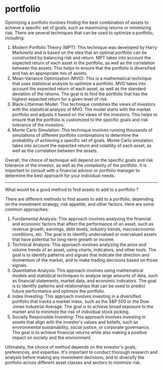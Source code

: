 # portfolio

Optimizing a portfolio involves finding the best combination of assets to achieve a specific set of goals, such as maximizing returns or minimizing risk. There are several techniques that can be used to optimize a portfolio, including:

1. Modern Portfolio Theory (MPT): This technique was developed by Harry Markowitz and is based on the idea that an optimal portfolio can be constructed by balancing risk and return. MPT takes into account the expected return of each asset in the portfolio, as well as the correlation between the assets. This helps to ensure that the portfolio is diversified and has an appropriate mix of assets.
2. Mean-Variance Optimization (MVO): This is a mathematical technique that uses statistical analysis to optimize a portfolio. MVO takes into account the expected return of each asset, as well as the standard deviation of the returns. The goal is to find the portfolio that has the highest expected return for a given level of risk.
3. Black-Litterman Model: This technique combines the views of investors with the statistical analysis of MVO. The model starts with the market portfolio and adjusts it based on the views of the investors. This helps to ensure that the portfolio is customized to the specific goals and risk tolerance of the investors.
4. Monte Carlo Simulation: This technique involves running thousands of simulations of different portfolio combinations to determine the probability of achieving a specific set of goals. Monte Carlo simulation takes into account the expected return and volatility of each asset, as well as the correlation between the assets.

Overall, the choice of technique will depend on the specific goals and risk tolerance of the investor, as well as the complexity of the portfolio. It is important to consult with a financial advisor or portfolio manager to determine the best approach for your individual needs.

---

What would be a good method to find assets to add to a portfolio ?

There are different methods to find assets to add to a portfolio, depending on the investment strategy, risk appetite, and other factors. Here are some common approaches:

1. Fundamental Analysis: This approach involves analyzing the financial and economic factors that affect the performance of an asset, such as revenue growth, earnings, debt levels, industry trends, macroeconomic conditions, etc. The goal is to identify undervalued or overvalued assets that have potential for long-term growth or income.
2. Technical Analysis: This approach involves analyzing the price and volume trends of an asset, using charts, indicators, and other tools. The goal is to identify patterns and signals that indicate the direction and momentum of the market, and to make trading decisions based on those signals.
3. Quantitative Analysis: This approach involves using mathematical models and statistical techniques to analyze large amounts of data, such as financial statements, market data, and economic indicators. The goal is to identify patterns and relationships that can be used to predict future performance and optimize the portfolio.
4. Index Investing: This approach involves investing in a diversified portfolio that tracks a market index, such as the S&P 500 or the Dow Jones Industrial Average. The goal is to achieve broad exposure to the market and to minimize the risk of individual stock picking.
5. Socially Responsible Investing: This approach involves investing in assets that align with the investor's values and beliefs, such as environmental sustainability, social justice, or corporate governance. The goal is to achieve financial returns while also making a positive impact on society and the environment.

Ultimately, the choice of method depends on the investor's goals, preferences, and expertise. It's important to conduct thorough research and analysis before making any investment decisions, and to diversify the portfolio across different asset classes and sectors to minimize risk.
